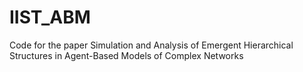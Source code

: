 # IIST_ABM
Code for the paper Simulation and Analysis of Emergent Hierarchical Structures in Agent-Based Models of Complex Networks
